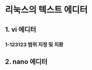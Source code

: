 <h1> 리눅스의 텍스트 에디터 </h1>

<h2>1. vi 에디터 </h2>

<h3> 1-123123 범위 지정 및 치환 </h3>





<h2>2. nano 에디터 </h2>





